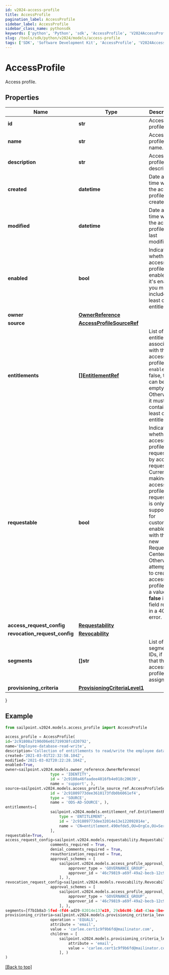 ```yaml
---
id: v2024-access-profile
title: AccessProfile
pagination_label: AccessProfile
sidebar_label: AccessProfile
sidebar_class_name: pythonsdk
keywords: ['python', 'Python', 'sdk', 'AccessProfile', 'V2024AccessProfile']
slug: /tools/sdk/python/v2024/models/access-profile
tags: ['SDK', 'Software Development Kit', 'AccessProfile', 'V2024AccessProfile']
---
```


# AccessProfile

Access profile.

## Properties

| Name | Type | Description | Notes |
| --- | --- | --- | --- |
| **id** | **str** | Access profile ID. | [optional] [readonly] |
| **name** | **str** | Access profile name. | [required] |
| **description** | **str** | Access profile description. | [optional] |
| **created** | **datetime** | Date and time when the access profile was created. | [optional] [readonly] |
| **modified** | **datetime** | Date and time when the access profile was last modified. | [optional] [readonly] |
| **enabled** | **bool** | Indicates whether the access profile is enabled. If it's enabled, you must include at least one entitlement. | [optional] [default to False] |
| **owner** | [**OwnerReference**](owner-reference) |  | [required] |
| **source** | [**AccessProfileSourceRef**](access-profile-source-ref) |  | [required] |
| **entitlements** | [**[]EntitlementRef**](entitlement-ref) | List of entitlements associated with the access profile. If `enabled` is false, this can be empty. Otherwise, it must contain at least one entitlement. | [optional] |
| **requestable** | **bool** | Indicates whether the access profile is requestable by access request. Currently, making an access profile non-requestable is only supported for customers enabled with the new Request Center. Otherwise, attempting to create an access profile with a value **false** in this field results in a 400 error. | [optional] [default to True] |
| **access_request_config** | [**Requestability**](requestability) |  | [optional] |
| **revocation_request_config** | [**Revocability**](revocability) |  | [optional] |
| **segments** | **[]str** | List of segment IDs, if any, that the access profile is assigned to. | [optional] |
| **provisioning_criteria** | [**ProvisioningCriteriaLevel1**](provisioning-criteria-level1) |  | [optional] |

}

## Example

```python
from sailpoint.v2024.models.access_profile import AccessProfile

access_profile = AccessProfile(
id='2c91808a7190d06e01719938fcd20792',
name='Employee-database-read-write',
description='Collection of entitlements to read/write the employee database',
created='2021-03-01T22:32:58.104Z',
modified='2021-03-02T20:22:28.104Z',
enabled=True,
owner=sailpoint.v2024.models.owner_reference.OwnerReference(
                    type = 'IDENTITY',
                    id = '2c9180a46faadee4016fb4e018c20639',
                    name = 'support', ),
source=sailpoint.v2024.models.access_profile_source_ref.AccessProfileSourceRef(
                    id = '2c91809773dee3610173fdb0b6061ef4',
                    type = 'SOURCE',
                    name = 'ODS-AD-SOURCE', ),
entitlements=[
                    sailpoint.v2024.models.entitlement_ref.EntitlementRef(
                        type = 'ENTITLEMENT',
                        id = '2c91809773dee32014e13e122092014e',
                        name = 'CN=entitlement.490efde5,OU=OrgCo,OU=ServiceDept,DC=HQAD,DC=local', )
                    ],
requestable=True,
access_request_config=sailpoint.v2024.models.requestability.Requestability(
                    comments_required = True,
                    denial_comments_required = True,
                    reauthorization_required = True,
                    approval_schemes = [
                        sailpoint.v2024.models.access_profile_approval_scheme.AccessProfileApprovalScheme(
                            approver_type = 'GOVERNANCE_GROUP',
                            approver_id = '46c79819-a69f-49a2-becb-12c971ae66c6', )
                        ], ),
revocation_request_config=sailpoint.v2024.models.revocability.Revocability(
                    approval_schemes = [
                        sailpoint.v2024.models.access_profile_approval_scheme.AccessProfileApprovalScheme(
                            approver_type = 'GOVERNANCE_GROUP',
                            approver_id = '46c79819-a69f-49a2-becb-12c971ae66c6', )
                        ], ),
segments=[f7b1b8a3-5fed-4fd4-ad29-82014e137e19, 29cb6c06-1da8-43ea-8be4-b3125f248f2a],
provisioning_criteria=sailpoint.v2024.models.provisioning_criteria_level1.ProvisioningCriteriaLevel1(
                    operation = 'EQUALS',
                    attribute = 'email',
                    value = 'carlee.cert1c9f9b6fd@mailinator.com',
                    children = [
                        sailpoint.v2024.models.provisioning_criteria_level2.ProvisioningCriteriaLevel2(
                            attribute = 'email',
                            value = 'carlee.cert1c9f9b6fd@mailinator.com', )
                        ], )
)

```

[[Back to top]](#)
